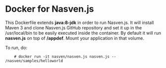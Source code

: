 # Docker for Nasven.js
This Dockerfile extends **java:8-jdk** in order to run Nasven.js. It will install Maven 3 and clone Nasven.js GitHub repository and set it up in the /usr/local/bin to be easily executed inside the container. By default it will run **nasven.js** on top of **/appdef**. Mount your application in that volume.

To run, do: 

        # docker run -it nasven/nasven.js nasven.js -- /nasven/samples/helloworld
